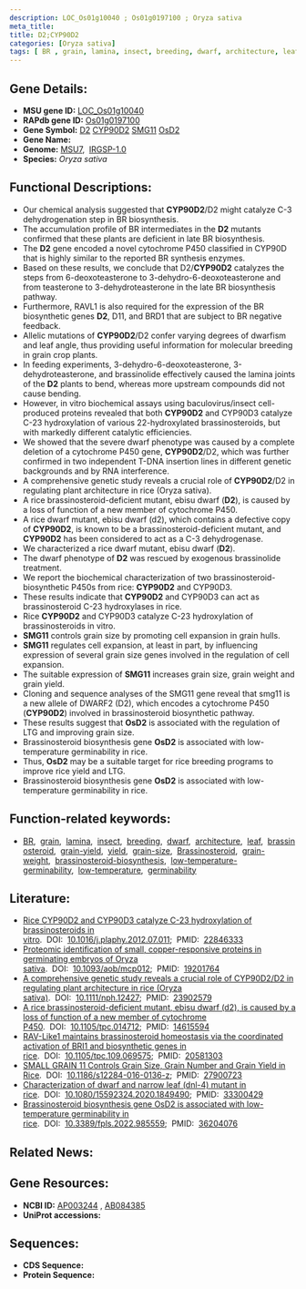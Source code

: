 ```yaml
---
description: LOC_Os01g10040 ; Os01g0197100 ; Oryza sativa
meta_title:
title: D2;CYP90D2
categories: [Oryza sativa]
tags: [ BR , grain, lamina, insect, breeding, dwarf, architecture, leaf, brassinosteroid, grain yield, yield, grain size, Brassinosteroid, grain weight, brassinosteroid biosynthesis, low-temperature germinability, low-temperature, germinability]
---
```


## Gene Details:
- **MSU gene ID:** [LOC_Os01g10040](http://rice.uga.edu/cgi-bin/ORF_infopage.cgi?orf=LOC_Os01g10040)  
- **RAPdb gene ID:** [Os01g0197100](https://rapdb.dna.affrc.go.jp/locus/?name=Os01g0197100)  
- **Gene Symbol:** <u>D2</u>&nbsp;<u>CYP90D2</u>&nbsp;<u>SMG11</u>&nbsp;<u>OsD2</u>
- **Gene Name:**
- **Genome:**  [MSU7](http://rice.uga.edu/),&nbsp;&nbsp;[IRGSP-1.0](https://rapdb.dna.affrc.go.jp/download/irgsp1.html)
- **Species:** *Oryza sativa*

## Functional Descriptions:
   - Our chemical analysis suggested that **CYP90D2**/D2 might catalyze C-3 dehydrogenation step in BR biosynthesis.
   - The accumulation profile of BR intermediates in the **D2** mutants confirmed that these plants are deficient in late BR biosynthesis.
   - The **D2** gene encoded a novel cytochrome P450 classified in CYP90D that is highly similar to the reported BR synthesis enzymes.
   - Based on these results, we conclude that D2/**CYP90D2** catalyzes the steps from 6-deoxoteasterone to 3-dehydro-6-deoxoteasterone and from teasterone to 3-dehydroteasterone in the late BR biosynthesis pathway.
   - Furthermore, RAVL1 is also required for the expression of the BR biosynthetic genes **D2**, D11, and BRD1 that are subject to BR negative feedback.
   - Allelic mutations of **CYP90D2**/D2 confer varying degrees of dwarfism and leaf angle, thus providing useful information for molecular breeding in grain crop plants.
   - In feeding experiments, 3-dehydro-6-deoxoteasterone, 3-dehydroteasterone, and brassinolide effectively caused the lamina joints of the **D2** plants to bend, whereas more upstream compounds did not cause bending.
   - However, in vitro biochemical assays using baculovirus/insect cell-produced proteins revealed that both **CYP90D2** and CYP90D3 catalyze C-23 hydroxylation of various 22-hydroxylated brassinosteroids, but with markedly different catalytic efficiencies.
   - We showed that the severe dwarf phenotype was caused by a complete deletion of a cytochrome P450 gene, **CYP90D2**/D2, which was further confirmed in two independent T-DNA insertion lines in different genetic backgrounds and by RNA interference.
   - A comprehensive genetic study reveals a crucial role of **CYP90D2**/D2 in regulating plant architecture in rice (Oryza sativa).
   - A rice brassinosteroid-deficient mutant, ebisu dwarf (**D2**), is caused by a loss of function of a new member of cytochrome P450.
   - A rice dwarf mutant, ebisu dwarf (d2), which contains a defective copy of **CYP90D2**, is known to be a brassinosteroid-deficient mutant, and **CYP90D2** has been considered to act as a C-3 dehydrogenase.
   - We characterized a rice dwarf mutant, ebisu dwarf (**D2**).
   - The dwarf phenotype of **D2** was rescued by exogenous brassinolide treatment.
   - We report the biochemical characterization of two brassinosteroid-biosynthetic P450s from rice: **CYP90D2** and CYP90D3.
   - These results indicate that **CYP90D2** and CYP90D3 can act as brassinosteroid C-23 hydroxylases in rice.
   - Rice **CYP90D2** and CYP90D3 catalyze C-23 hydroxylation of brassinosteroids in vitro.
   - **SMG11** controls grain size by promoting cell expansion in grain hulls.
   - **SMG11** regulates cell expansion, at least in part, by influencing expression of several grain size genes involved in the regulation of cell expansion.
   - The suitable expression of **SMG11** increases grain size, grain weight and grain yield.
   - Cloning and sequence analyses of the SMG11 gene reveal that smg11 is a new allele of DWARF2 (D2), which encodes a cytochrome P450 (**CYP90D2**) involved in brassinosteroid biosynthetic pathway.
   - These results suggest that **OsD2** is associated with the regulation of LTG and improving grain size.
   - Brassinosteroid biosynthesis gene **OsD2** is associated with low-temperature germinability in rice.
   - Thus, **OsD2** may be a suitable target for rice breeding programs to improve rice yield and LTG.
   - Brassinosteroid biosynthesis gene **OsD2** is associated with low-temperature germinability in rice.

## Function-related keywords:
   - [BR](/tags/BR/),&nbsp;&nbsp;[grain](/tags/grain/),&nbsp;&nbsp;[lamina](/tags/lamina/),&nbsp;&nbsp;[insect](/tags/insect/),&nbsp;&nbsp;[breeding](/tags/breeding/),&nbsp;&nbsp;[dwarf](/tags/dwarf/),&nbsp;&nbsp;[architecture](/tags/architecture/),&nbsp;&nbsp;[leaf](/tags/leaf/),&nbsp;&nbsp;[brassinosteroid](/tags/brassinosteroid/),&nbsp;&nbsp;[grain-yield](/tags/grain-yield/),&nbsp;&nbsp;[yield](/tags/yield/),&nbsp;&nbsp;[grain-size](/tags/grain-size/),&nbsp;&nbsp;[Brassinosteroid](/tags/Brassinosteroid/),&nbsp;&nbsp;[grain-weight](/tags/grain-weight/),&nbsp;&nbsp;[brassinosteroid-biosynthesis](/tags/brassinosteroid-biosynthesis/),&nbsp;&nbsp;[low-temperature-germinability](/tags/low-temperature-germinability/),&nbsp;&nbsp;[low-temperature](/tags/low-temperature/),&nbsp;&nbsp;[germinability](/tags/germinability/)

## Literature:
   - [Rice CYP90D2 and CYP90D3 catalyze C-23 hydroxylation of brassinosteroids in vitro](https://www.doi.org/10.1016/j.plaphy.2012.07.011).&nbsp;&nbsp;DOI:&nbsp;&nbsp;[10.1016/j.plaphy.2012.07.011](https://www.doi.org/10.1016/j.plaphy.2012.07.011);&nbsp;&nbsp;PMID:&nbsp;&nbsp;[22846333](https://pubmed.ncbi.nlm.nih.gov/22846333/)
   - [Proteomic identification of small, copper-responsive proteins in germinating embryos of Oryza sativa](https://www.doi.org/10.1093/aob/mcp012).&nbsp;&nbsp;DOI:&nbsp;&nbsp;[10.1093/aob/mcp012](https://www.doi.org/10.1093/aob/mcp012);&nbsp;&nbsp;PMID:&nbsp;&nbsp;[19201764](https://pubmed.ncbi.nlm.nih.gov/19201764/)
   - [A comprehensive genetic study reveals a crucial role of CYP90D2/D2 in regulating plant architecture in rice (Oryza sativa)](https://www.doi.org/10.1111/nph.12427).&nbsp;&nbsp;DOI:&nbsp;&nbsp;[10.1111/nph.12427](https://www.doi.org/10.1111/nph.12427);&nbsp;&nbsp;PMID:&nbsp;&nbsp;[23902579](https://pubmed.ncbi.nlm.nih.gov/23902579/)
   - [A rice brassinosteroid-deficient mutant, ebisu dwarf (d2), is caused by a loss of function of a new member of cytochrome P450](https://www.doi.org/10.1105/tpc.014712).&nbsp;&nbsp;DOI:&nbsp;&nbsp;[10.1105/tpc.014712](https://www.doi.org/10.1105/tpc.014712);&nbsp;&nbsp;PMID:&nbsp;&nbsp;[14615594](https://pubmed.ncbi.nlm.nih.gov/14615594/)
   - [RAV-Like1 maintains brassinosteroid homeostasis via the coordinated activation of BRI1 and biosynthetic genes in rice](https://www.doi.org/10.1105/tpc.109.069575).&nbsp;&nbsp;DOI:&nbsp;&nbsp;[10.1105/tpc.109.069575](https://www.doi.org/10.1105/tpc.109.069575);&nbsp;&nbsp;PMID:&nbsp;&nbsp;[20581303](https://pubmed.ncbi.nlm.nih.gov/20581303/)
   - [SMALL GRAIN 11 Controls Grain Size, Grain Number and Grain Yield in Rice](https://www.doi.org/10.1186/s12284-016-0136-z).&nbsp;&nbsp;DOI:&nbsp;&nbsp;[10.1186/s12284-016-0136-z](https://www.doi.org/10.1186/s12284-016-0136-z);&nbsp;&nbsp;PMID:&nbsp;&nbsp;[27900723](https://pubmed.ncbi.nlm.nih.gov/27900723/)
   - [Characterization of dwarf and narrow leaf (dnl-4) mutant in rice](https://www.doi.org/10.1080/15592324.2020.1849490).&nbsp;&nbsp;DOI:&nbsp;&nbsp;[10.1080/15592324.2020.1849490](https://www.doi.org/10.1080/15592324.2020.1849490);&nbsp;&nbsp;PMID:&nbsp;&nbsp;[33300429](https://pubmed.ncbi.nlm.nih.gov/33300429/)
   - [Brassinosteroid biosynthesis gene OsD2 is associated with low-temperature germinability in rice](https://www.doi.org/10.3389/fpls.2022.985559).&nbsp;&nbsp;DOI:&nbsp;&nbsp;[10.3389/fpls.2022.985559](https://www.doi.org/10.3389/fpls.2022.985559);&nbsp;&nbsp;PMID:&nbsp;&nbsp;[36204076](https://pubmed.ncbi.nlm.nih.gov/36204076/)

## Related News:

## Gene Resources:
- **NCBI ID:**  [AP003244](http://www.ncbi.nlm.nih.gov/nuccore/AP003244)&nbsp;,&nbsp;[AB084385](http://www.ncbi.nlm.nih.gov/nuccore/AB084385)
- **UniProt accessions:** [](https://www.uniprot.org/uniprotkb//entry)

## Sequences:
- **CDS Sequence:**
- **Protein Sequence:**
